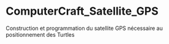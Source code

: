 # ComputerCraft_Satellite_GPS
Construction et programmation du satellite GPS nécessaire au positionnement des Turtles
